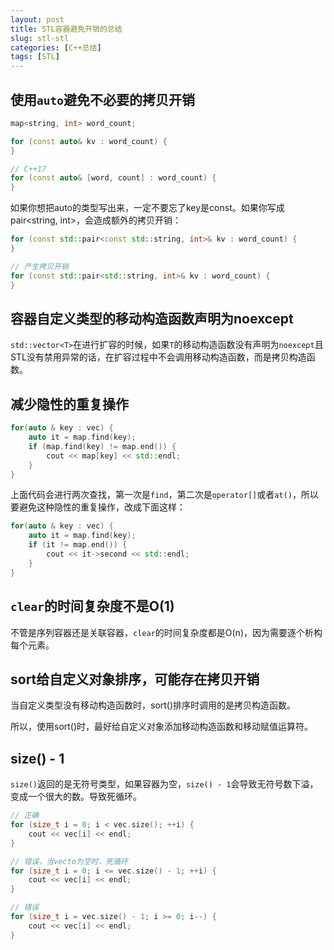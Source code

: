 ```yaml
---
layout: post
title: STL容器避免开销的总结
slug: stl-stl
categories: [C++总结]
tags: [STL]
---
```


## 使用`auto`避免不必要的拷贝开销

```cpp
map<string, int> word_count;

for (const auto& kv : word_count) {
}

// C++17
for (const auto& [word, count] : word_count) {
}
```


如果你想把auto的类型写出来，一定不要忘了key是const。如果你写成pair<string, int>，会造成额外的拷贝开销：
```cpp
for (const std::pair<const std::string, int>& kv : word_count) {
}

// 产生拷贝开销
for (const std::pair<std::string, int>& kv : word_count) {
}
```

## 容器自定义类型的移动构造函数声明为noexcept

`std::vector<T>`在进行扩容的时候，如果`T`的移动构造函数没有声明为`noexcept`且STL没有禁用异常的话，在扩容过程中不会调用移动构造函数，而是拷贝构造函数。



## 减少隐性的重复操作


```cpp
for(auto & key : vec) {
    auto it = map.find(key);
    if (map.find(key) != map.end()) {
        cout << map[key] << std::endl;
    }
}
```
上面代码会进行两次查找，第一次是`find`，第二次是`operator[]`或者`at()`，所以要避免这种隐性的重复操作，改成下面这样：

```cpp
for(auto & key : vec) {
    auto it = map.find(key);
    if (it != map.end()) {
        cout << it->second << std::endl;
    }
}
```

## **`clear`的时间复杂度不是O(1)**

不管是序列容器还是关联容器，`clear`的时间复杂度都是O(n)，因为需要逐个析构每个元素。


## sort给自定义对象排序，可能存在拷贝开销

当自定义类型没有移动构造函数时，sort()排序时调用的是拷贝构造函数。

所以，使用sort()时，最好给自定义对象添加移动构造函数和移动赋值运算符。


## size() - 1

`size()`返回的是无符号类型，如果容器为空，`size() - 1`会导致无符号数下溢，变成一个很大的数。导致死循环。
```cpp
// 正确
for (size_t i = 0; i < vec.size(); ++i) {
    cout << vec[i] << endl;
}

// 错误，当vecto为空时，死循环
for (size_t i = 0; i <= vec.size() - 1; ++i) {
    cout << vec[i] << endl;
}

// 错误
for (size_t i = vec.size() - 1; i >= 0; i--) {
    cout << vec[i] << endl;
}
```